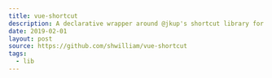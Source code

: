 ```yaml
---
title: vue-shortcut
description: A declarative wrapper around @jkup's shortcut library for Vue.
date: 2019-02-01
layout: post
source: https://github.com/shwilliam/vue-shortcut
tags:
  - lib
---
```

